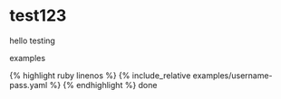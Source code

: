 # test123
 hello testing

examples

{% highlight ruby linenos %}
{% include_relative examples/username-pass.yaml %}
{% endhighlight %}
done
